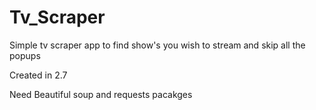 # Tv_Scraper
Simple tv scraper app to find show's you wish to stream and skip all the popups

Created in 2.7

Need Beautiful soup and requests pacakges
